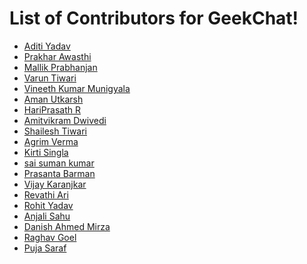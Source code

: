 # List of Contributors for GeekChat!

<!-- Format for adding contributor is as follows-
- [Aditya Verma](https://github.com/homewardgamer) -->

- [Aditi Yadav](https://github.com/adtoria)
- [Prakhar Awasthi](https://github.com/prakhar011)
- [Mallik Prabhanjan](https://github.com/vemulapandu)
- [Varun Tiwari](https://github.com/varunKT001)
- [Vineeth Kumar Munigyala](https://github.com/VineethKumarM)
- [Aman Utkarsh](https://github.com/mitrya)
- [HariPrasath R](https://github.com/HariPrasath-3)
- [Amitvikram Dwivedi](https://github.com/batflarrow)
- [Shailesh Tiwari](https://github.com/shlesh)
- [Agrim Verma](https://github.com/AgrimVerma)
- [Kirti Singla](https://github.com/codesanta142)
- [sai suman kumar](https://github.com/saisumanthkumar)
- [Prasanta Barman](https://github.com/prasanta352)
- [Vijay Karanjkar](https://github.com/Vijay-K-2003)
- [Revathi Ari](https://github.com/Revathi2306)
- [Rohit Yadav](https://github.com/yadav-rohit)
- [Anjali Sahu](https://github.com/99anjali)
- [Danish Ahmed Mirza](https://github.com/try-catch-stack)
- [Raghav Goel](https://github.com/raghavgoel25)
- [Puja Saraf](https://github.com/Puja-Saraf)
<!-- Add yourself above this line! -->
